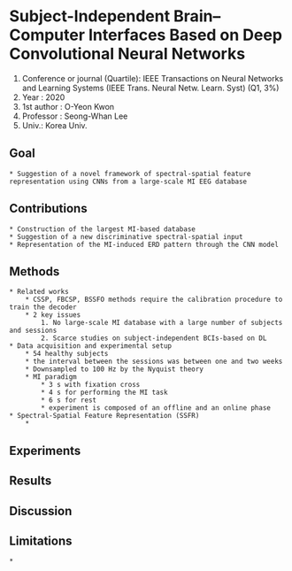 # Subject-Independent Brain–Computer Interfaces Based on Deep Convolutional Neural Networks

1. Conference or journal (Quartile): IEEE Transactions on Neural Networks and Learning Systems (IEEE Trans. Neural Netw. Learn. Syst) (Q1, 3%)
2. Year : 2020
3. 1st author : O-Yeon Kwon
4. Professor : Seong-Whan Lee
5. Univ.: Korea Univ.

## Goal

    * Suggestion of a novel framework of spectral-spatial feature representation using CNNs from a large-scale MI EEG database

## Contributions

    * Construction of the largest MI-based database
    * Suggestion of a new discriminative spectral-spatial input
    * Representation of the MI-induced ERD pattern through the CNN model

## Methods

    * Related works
    	* CSSP, FBCSP, BSSFO methods require the calibration procedure to train the decoder
    	* 2 key issues
    		1. No large-scale MI database with a large number of subjects and sessions
    		2. Scarce studies on subject-independent BCIs-based on DL
    * Data acquisition and experimental setup
    	* 54 healthy subjects
    	* the interval between the sessions was between one and two weeks
    	* Downsampled to 100 Hz by the Nyquist theory
    	* MI paradigm
    		* 3 s with fixation cross
    		* 4 s for performing the MI task
    		* 6 s for rest
    		* experiment is composed of an offline and an online phase
    * Spectral-Spatial Feature Representation (SSFR)
    	*

## Experiments

## Results

## Discussion

## Limitations

    *
